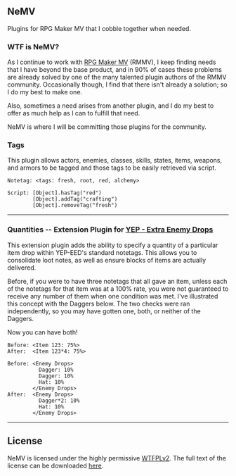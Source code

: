 ## NeMV
Plugins for RPG Maker MV that I cobble together when needed.

### WTF is NeMV?  
As I continue to work with [RPG Maker MV](http://www.rpgmakerweb.com/) (RMMV), I keep finding needs that I have beyond the base product, and in 90% of cases these problems are already solved by one of the many talented plugin authors of the RMMV community. Occasionally though, I find that there isn't already a solution; so I do my best to make one.

Also, sometimes a need arises from another plugin, and I do my best to offer as much help as I can to fulfill that need.

NeMV is where I will be committing those plugins for the community.

### Tags  
This plugin allows actors, enemies, classes, skills, states, items, weapons, and armors to be tagged and those tags to be easily retrieved via script.

```
Notetag: <tags: fresh, root, red, alchemy>  

Script: [Object].hasTag("red")  
        [Object].addTag("crafting")  
        [Object].removeTag("fresh")
```
---

### Quantities -- Extension Plugin for [YEP - Extra Enemy Drops](http://yanfly.moe/2015/12/19/yep-47-extra-enemy-drops/)
This extension plugin adds the ability to specify a quantity of a particular item drop within YEP-EED's standard notetags. This allows you to consolidate loot notes, as well as ensure blocks of items are actually delivered.

Before, if you were to have three notetags that all gave an item, unless each of the notetags for that item was at a 100% rate, you were not guaranteed to receive any number of them when one condition was met. I've illustrated this concept with the Daggers below. The two checks were ran independently, so you may have gotten one, both, or neither of the Daggers.

Now you can have both!  

```
Before: <Item 123: 75%>
After:  <Item 123*4: 75%>

Before: <Enemy Drops>  
          Dagger: 10%  
          Dagger: 10%  
          Hat: 10%  
        </Enemy Drops>  
After:  <Enemy Drops>  
          Dagger*2: 10%  
          Hat: 10%  
        </Enemy Drops>  
```
---

## License
NeMV is licensed under the highly permissive [WTFPLv2](http://www.wtfpl.net). The full text of the license can be downloaded [here](http://www.wtfpl.net/txt/copying/).

